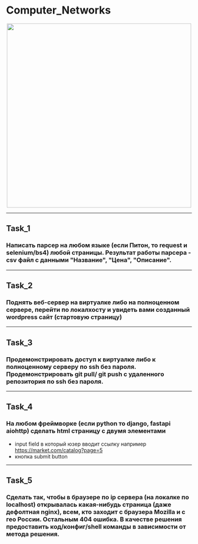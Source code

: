 # Computer_Networks

<div id="header" align="center">
  <img src="https://media.giphy.com/media/heIX5HfWgEYlW/giphy.gif" width="500"/>
</div>

---

## Task_1
### Написать парcер на любом языке (если Питон, то request и selenium/bs4) любой страницы. Результат работы парсера - csv файл с данными "Название", "Цена", "Описание".

---

## Task_2
### Поднять веб-сервер на виртуалке либо на полноценном сервере, перейти по локалхосту и увидеть вами созданный wordpress сайт (стартовую страницу)

---

## Task_3
### Продемонстрировать доступ к виртуалке либо к полноценному серверу по ssh без пароля. Продемонстрировать git pull/ git push с удаленного репозитория по ssh без пароля.

---

## Task_4  
### На любом фреймворке (если python то django, fastapi aiohttp) сделать html страницу с двумя элементами
- input field в который юзер вводит ссылку например https://market.com/catalog?page=5  
- кнопка submit button

---

## Task_5
### Сделать так, чтобы в браузере по ip сервера (на локалке по localhost) открывалась какая-нибудь страница (даже дефолтная nginx), всем, кто заходит с браузера Mozilla и с гео России. Остальным 404 ошибка. В качестве решения предоставить код/конфиг/shell команды в зависимости от метода решения.


